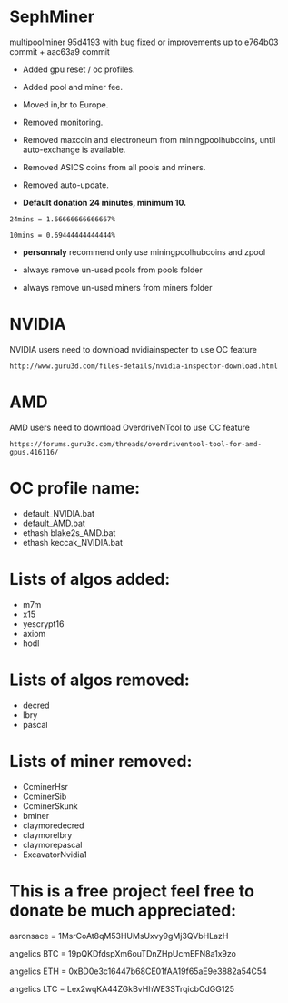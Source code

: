 # SephMiner
multipoolminer 95d4193 with bug fixed or improvements up to e764b03 commit + aac63a9 commit

* Added gpu reset / oc profiles.

* Added pool and miner fee.

* Moved in,br to Europe.

* Removed monitoring.

* Removed maxcoin and electroneum from miningpoolhubcoins, until auto-exchange is available.

* Removed ASICS coins from all pools and miners.

* Removed auto-update.

* **Default donation 24 minutes, minimum 10.**
```
24mins = 1.66666666666667%
```
```
10mins = 0.69444444444444%
```

* **personnaly** recommend only use miningpoolhubcoins and zpool

* always remove un-used pools from pools folder

* always remove un-used miners from miners folder

# NVIDIA
NVIDIA users need to download nvidiainspecter to use OC feature
```
http://www.guru3d.com/files-details/nvidia-inspector-download.html
```
# AMD
AMD users need to download OverdriveNTool to use OC feature
```
https://forums.guru3d.com/threads/overdriventool-tool-for-amd-gpus.416116/
```

# OC profile name:
* default_NVIDIA.bat
* default_AMD.bat
* ethash blake2s_AMD.bat
* ethash keccak_NVIDIA.bat

# Lists of algos added:
* m7m
* x15
* yescrypt16
* axiom
* hodl

# Lists of algos removed:
* decred
* lbry
* pascal

# Lists of miner removed:
* CcminerHsr
* CcminerSib
* CcminerSkunk
* bminer
* claymoredecred
* claymorelbry
* claymorepascal
* ExcavatorNvidia1

# This is a free project feel free to donate be much appreciated:

aaronsace = 1MsrCoAt8qM53HUMsUxvy9gMj3QVbHLazH

angelics BTC = 19pQKDfdspXm6ouTDnZHpUcmEFN8a1x9zo

angelics ETH = 0xBD0e3c16447b68CE01fAA19f65aE9e3882a54C54

angelics LTC = Lex2wqKA44ZGkBvHhWE3STrqicbCdGG125

